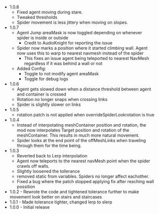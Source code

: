 - 1.0.8
	- Fixed agent moving during stare.
	- Tweaked thresholds
	- Spider movement is less jittery when moving on slopes.
- 1.0.7
	- Agent Jump areaMask is now toggled depending on whenever spider is inside or outside
		- Credit to AudioKnight for reporting the issue
	- Spider now marks a position where it started climbing wall. Agent now uses this to warp to nearest navmesh instead of the spider
		- This fixes an issue agent being teleported to nearest NavMesh regardless if it was behind a wall or not
	- Added Config:
		- Toggle to not modify agent areaMask
		- Toggle for debug logs
- 1.0.6
	- Agent gets slowed down when a distance threshold between agent and container is crossed
	- Rotation no longer snaps when crossing links
	- Spider is slightly slower on links
- 1.0.5
	- rotation patch is not applied when overrideSpiderLookrotation is true
- 1.0.4
	- Instead of interpotating meshContainer position and rotation, the mod now interpolates Target position and rotation of the meshContainer. This results in much more natural movement.
	- Spider looks at the end point of the offMeshLinks when traveling through them for the time being.
- 1.0.3
	- Reverted back to Lerp interpolation
	- Agent now teleports to the nearest navMesh point when the spider crawls off walls.
	- Slightly loosened the tollerance
	- removed static from variables. Spiders no longer affect eachother.
	- Fixed a bug where the patch stopped applying fix after reaching wall possition
- 1.0.2 - Rewrote the code and tightened tolerance further to make movement look better on stairs and staircases <br>
- 1.0.1 - Made tolerance tighter, changed lerp to slerp<br>
- 1.0.0 - Initial release <br>